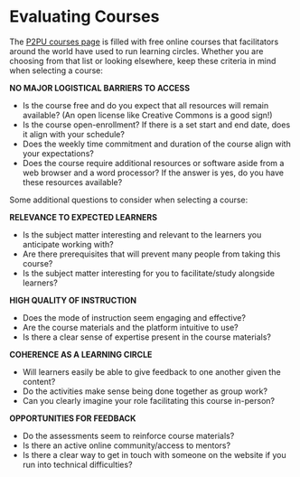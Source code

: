 # Evaluating Courses

The [P2PU courses page](https://www.p2pu.org/en/courses/) is filled with free online courses that facilitators around the world have used to run learning circles. Whether you are choosing from that list or looking elsewhere, keep these criteria in mind when selecting a course:

**NO MAJOR LOGISTICAL BARRIERS TO ACCESS**

* Is the course free and do you expect that all resources will remain available? \(An open license like Creative Commons is a good sign!\)
* Is the course open-enrollment? If there is a set start and end date, does it align with your schedule?
* Does the weekly time commitment and duration of the course align with your expectations?
* Does the course require additional resources or software aside from a web browser and a word processor? If the answer is yes, do you have these resources available?

Some additional questions to consider when selecting a course:

**RELEVANCE TO EXPECTED LEARNERS**

* Is the subject matter interesting and relevant to the learners you anticipate working with?
* Are there prerequisites that will prevent many people from taking this course?
* Is the subject matter interesting for you to facilitate/study alongside learners?

**HIGH QUALITY OF INSTRUCTION**

* Does the mode of instruction seem engaging and effective?
* Are the course materials and the platform intuitive to use?
* Is there a clear sense of expertise present in the course materials?

**COHERENCE AS A LEARNING CIRCLE**

* Will learners easily be able to give feedback to one another given the content?
* Do the activities make sense being done together as group work?
* Can you clearly imagine your role facilitating this course in-person?

**OPPORTUNITIES FOR FEEDBACK**

* Do the assessments seem to reinforce course materials?
* Is there an active online community/access to mentors?
* Is there a clear way to get in touch with someone on the website if you run into technical difficulties?

